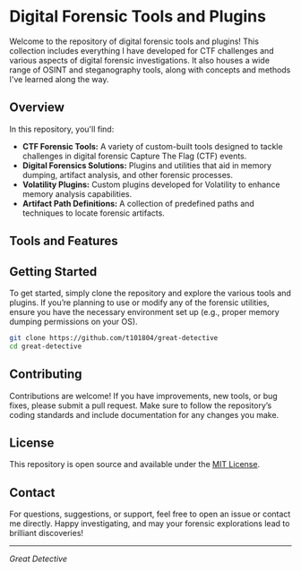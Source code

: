 
# Digital Forensic Tools and Plugins

Welcome to the repository of digital forensic tools and plugins! This collection includes everything I have developed for CTF challenges and various aspects of digital forensic investigations. It also houses a wide range of OSINT and steganography tools, along with concepts and methods I've learned along the way.

## Overview

In this repository, you'll find:

- **CTF Forensic Tools:** A variety of custom-built tools designed to tackle challenges in digital forensic Capture The Flag (CTF) events.
- **Digital Forensics Solutions:** Plugins and utilities that aid in memory dumping, artifact analysis, and other forensic processes.
- **Volatility Plugins:** Custom plugins developed for Volatility to enhance memory analysis capabilities.
- **Artifact Path Definitions:** A collection of predefined paths and techniques to locate forensic artifacts.

## Tools and Features

## Getting Started

To get started, simply clone the repository and explore the various tools and plugins. If you’re planning to use or modify any of the forensic utilities, ensure you have the necessary environment set up (e.g., proper memory dumping permissions on your OS).

```bash
git clone https://github.com/t101804/great-detective
cd great-detective
```

## Contributing

Contributions are welcome! If you have improvements, new tools, or bug fixes, please submit a pull request. Make sure to follow the repository’s coding standards and include documentation for any changes you make.

## License

This repository is open source and available under the [MIT License](LICENSE).

## Contact

For questions, suggestions, or support, feel free to open an issue or contact me directly. Happy investigating, and may your forensic explorations lead to brilliant discoveries!

---

*Great Detective*
